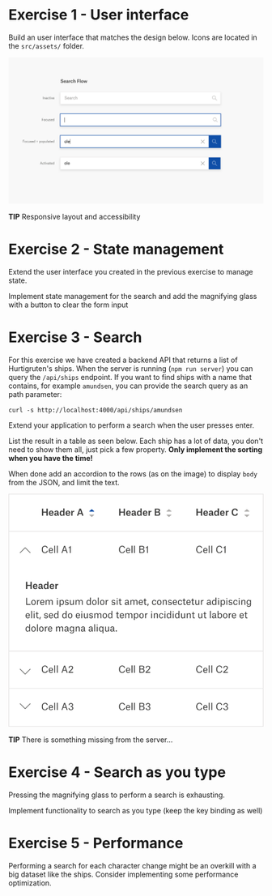 # Exercise 1 - User interface

Build an user interface that matches the design below.
Icons are located in the `src/assets/` folder.

![Search](./images/search.svg)

**TIP** Responsive layout and accessibility

# Exercise 2 - State management

Extend the user interface you created in the previous exercise to manage state.

Implement state management for the search and add the magnifying glass with a button to clear the form input

# Exercise 3 - Search

For this exercise we have created a backend API that returns a list of Hurtigruten's ships. When the server is running (`npm run server`) you can query the `/api/ships` endpoint. If you want to find ships with a name that contains, for example `amundsen`, you can provide the search query as an path parameter:

```
curl -s http://localhost:4000/api/ships/amundsen
```

Extend your application to perform a search when the user presses enter.

List the result in a table as seen below. Each ship has a lot of data, you don't need to show them all, just pick a few property. **Only implement the sorting when you have the time!**

When done add an accordion to the rows (as on the image) to display `body` from the JSON, and limit the text.

![Table](./images/table.svg)

**TIP** There is something missing from the server...

# Exercise 4 - Search as you type

Pressing the magnifying glass to perform a search is exhausting.

Implement functionality to search as you type (keep the key binding as well)

# Exercise 5 - Performance

Performing a search for each character change might be an overkill with a big dataset like the ships. Consider implementing some performance optimization.
